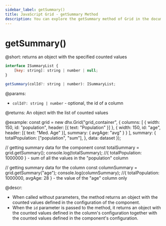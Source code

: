 ```yaml
---
sidebar_label: getSummary()
title: JavaScript Grid - getSummary Method 
description: You can explore the getSummary method of Grid in the documentation of the DHTMLX JavaScript UI library. Browse developer guides and API reference, try out code examples and live demos, and download a free 30-day evaluation version of DHTMLX Suite.
---
```


# getSummary()

@short: returns an object with the specified counted values

~~~js
interface ISummaryList {
    [key: string]: string | number | null;
}

getSummary(colId?: string | number): ISummaryList;
~~~

@params:
- `colId?: string | number` - optional, the id of a column

@returns:
An object with the list of counted values

@example:
const grid = new dhx.Grid("grid_container", {
    columns: [
        { width: 150, id: "population", header: [{ text: "Population" }] },
        {
            width: 150,
            id: "age",
            header: [{ text: "Med. Age" }],
            summary: { avgAge: "avg" } 
        }
    ],
    summary: {
        totalPopulation: ["population", "sum"],
    },
    data: dataset
});

// getting summary data for the component
const totalSummary = grid.getSummary();
console.log(totalSummary); //{ totalPopulation: 1000000 } - sum of all the values in the "population" column

// getting summary data for the column
const columnSummary = grid.getSummary("age");
console.log(columnSummary); //{ totalPopulation: 1000000, avgAge: 28 } - the value of the "age" column only

@descr:
- When called without parameters, the method returns an object with the counted values defined in the configuration of the component. 
- When the `id` parameter is passed to the method, it returns an object with the counted values defined in the column's configuration together with the counted values defined in the component's configuration.